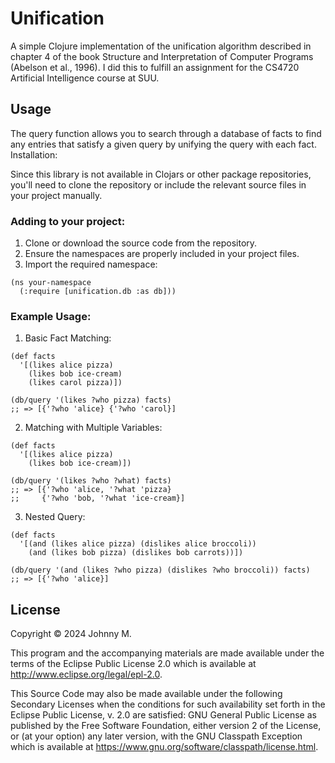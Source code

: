 # Unification

A simple Clojure implementation of the unification algorithm described in chapter 4 of the book Structure and Interpretation of Computer Programs (Abelson et al., 1996). I did this to fulfill an assignment for the CS4720 Artificial Intelligence course at SUU.

## Usage
The query function allows you to search through a database of facts to find any entries that satisfy a given query by unifying the query with each fact.
Installation:

Since this library is not available in Clojars or other package repositories, you'll need to clone the repository or include the relevant source files in your project manually.

### Adding to your project:
1. Clone or download the source code from the repository.
2. Ensure the namespaces are properly included in your project files.
3. Import the required namespace:
```
(ns your-namespace
  (:require [unification.db :as db]))
```

### Example Usage:
1. Basic Fact Matching:
```
(def facts
  '[(likes alice pizza)
    (likes bob ice-cream)
    (likes carol pizza)])

(db/query '(likes ?who pizza) facts)
;; => [{'?who 'alice} {'?who 'carol}]
```
2. Matching with Multiple Variables:
```
(def facts
  '[(likes alice pizza)
    (likes bob ice-cream)])

(db/query '(likes ?who ?what) facts)
;; => [{'?who 'alice, '?what 'pizza}
;;     {'?who 'bob, '?what 'ice-cream}]
```
3. Nested Query:
```
(def facts
  '[(and (likes alice pizza) (dislikes alice broccoli))
    (and (likes bob pizza) (dislikes bob carrots))])

(db/query '(and (likes ?who pizza) (dislikes ?who broccoli)) facts)
;; => [{'?who 'alice}]

```

## License

Copyright © 2024 Johnny M.

This program and the accompanying materials are made available under the
terms of the Eclipse Public License 2.0 which is available at
http://www.eclipse.org/legal/epl-2.0.

This Source Code may also be made available under the following Secondary
Licenses when the conditions for such availability set forth in the Eclipse
Public License, v. 2.0 are satisfied: GNU General Public License as published by
the Free Software Foundation, either version 2 of the License, or (at your
option) any later version, with the GNU Classpath Exception which is available
at https://www.gnu.org/software/classpath/license.html.
